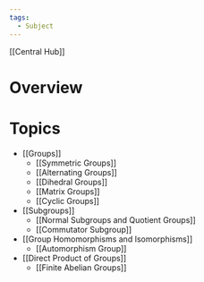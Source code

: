 ```yaml
---
tags:
  - Subject
---
```

[[Central Hub]]
# Overview

# Topics
- [[Groups]]
	- [[Symmetric Groups]]
	- [[Alternating Groups]]
	- [[Dihedral Groups]]
	- [[Matrix Groups]]
	- [[Cyclic Groups]]
- [[Subgroups]]
	- [[Normal Subgroups and Quotient Groups]]
	- [[Commutator Subgroup]]
- [[Group Homomorphisms and Isomorphisms]]
	- [[Automorphism Group]]
- [[Direct Product of Groups]]
	- [[Finite Abelian Groups]]